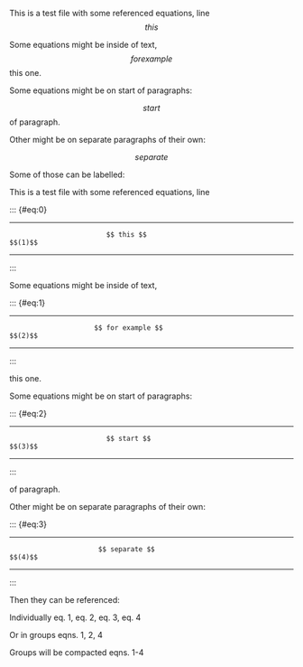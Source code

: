 This is a test file with some referenced equations, line $$ this $$

Some equations might be inside of text, $$ for example $$ this one.

Some equations might be on start of paragraphs:

$$ start $$ of paragraph.

Other might be on separate paragraphs of their own:

$$ separate $$

Some of those can be labelled:

This is a test file with some referenced equations, line

::: {#eq:0}
  --------------------------------------------------------------- ---------
                            $$ this $$                              $$(1)$$
  --------------------------------------------------------------- ---------
:::

Some equations might be inside of text,

::: {#eq:1}
  --------------------------------------------------------------- ---------
                         $$ for example $$                          $$(2)$$
  --------------------------------------------------------------- ---------
:::

this one.

Some equations might be on start of paragraphs:

::: {#eq:2}
  --------------------------------------------------------------- ---------
                            $$ start $$                             $$(3)$$
  --------------------------------------------------------------- ---------
:::

of paragraph.

Other might be on separate paragraphs of their own:

::: {#eq:3}
  --------------------------------------------------------------- ---------
                          $$ separate $$                            $$(4)$$
  --------------------------------------------------------------- ---------
:::

Then they can be referenced:

Individually eq. 1, eq. 2, eq. 3, eq. 4

Or in groups eqns. 1, 2, 4

Groups will be compacted eqns. 1-4

